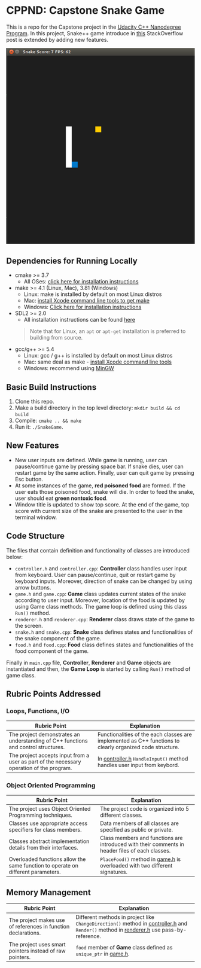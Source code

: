 # CPPND: Capstone Snake Game

This is a repo for the Capstone project in the [Udacity C++ Nanodegree Program](https://www.udacity.com/course/c-plus-plus-nanodegree--nd213). In this project, Snake++ game introduce in [this](https://codereview.stackexchange.com/questions/212296/snake-game-in-c-with-sdl) StackOverflow post is extended by adding new features.

<img src="snake_game.gif"/>

## Dependencies for Running Locally
* cmake >= 3.7
  * All OSes: [click here for installation instructions](https://cmake.org/install/)
* make >= 4.1 (Linux, Mac), 3.81 (Windows)
  * Linux: make is installed by default on most Linux distros
  * Mac: [install Xcode command line tools to get make](https://developer.apple.com/xcode/features/)
  * Windows: [Click here for installation instructions](http://gnuwin32.sourceforge.net/packages/make.htm)
* SDL2 >= 2.0
  * All installation instructions can be found [here](https://wiki.libsdl.org/Installation)
  >Note that for Linux, an `apt` or `apt-get` installation is preferred to building from source. 
* gcc/g++ >= 5.4
  * Linux: gcc / g++ is installed by default on most Linux distros
  * Mac: same deal as make - [install Xcode command line tools](https://developer.apple.com/xcode/features/)
  * Windows: recommend using [MinGW](http://www.mingw.org/)

## Basic Build Instructions

1. Clone this repo.
2. Make a build directory in the top level directory: `mkdir build && cd build`
3. Compile: `cmake .. && make`
4. Run it: `./SnakeGame`.

## New Features

* New user inputs are defined. While game is running, user can pause/continue game by pressing space bar. If snake dies, user can restart game by the same action. Finally, user can quit game by pressing Esc button.
* At some instances of the game, **red poisoned food** are formed. If the user eats those poisoned food, snake will die. In order to feed the snake, user should eat **green nontoxic food**.
* Window title is updated to show top score. At the end of the game, top score with current size of the snake are presented to the user in the terminal window.

## Code Structure

The files that contain definition and functionality of classes are introduced below:

* `controller.h` and `controller.cpp`: **Controller** class handles user input from keyboard. User can pause/continue, quit or restart game by keyboard inputs. Moreover, direction of snake can be changed by using arrow buttons.
* `game.h` and `game.cpp`: **Game** class updates current states of the snake according to user input. Moreover, location of the food is updated by using Game class methods. The game loop is defined using this class `Run()` method.  
* `renderer.h` and `renderer.cpp`: **Renderer** class draws state of the game to the screen.
* `snake.h` and `snake.cpp`: **Snake** class defines states and functionalities of the snake component of the game.
* `food.h` and `food.cpp`: **Food** class defines states and functionalities of the food component of the game.

Finally in `main.cpp` file, **Controller**, **Renderer** and **Game** objects are instantiated and then, the **Game Loop** is started by calling `Run()` method of game class.

## Rubric Points Addressed

### Loops, Functions, I/O
| Rubric Point | Explanation |
| ------------ | ----------- |
| The project demonstrates an understanding of C++ functions and control structures. | Functionalities of the each classes are implemented as C++ functions to clearly organized code structure. |
| The project accepts input from a user as part of the necessary operation of the program. | In [controller.h](https://github.com/ardaaraz/CppND-Capstone-SnakeGame/blob/f53e1e3889c4cd645f7cf82f1e5d77f89997d89d/src/controller.h#L15) `HandleInput()` method handles user input from keybord. |

### Object Oriented Programming
| Rubric Point | Explanation |
| ------------ | ----------- |
| The project uses Object Oriented Programming techniques. | The project code is organized into 5 different classes. |
| Classes use appropriate access specifiers for class members. | Data members of all classes are specified as public or private. |
| Classes abstract implementation details from their interfaces. | Class members and functions are introduced with their comments in header files of each classes. |
| Overloaded functions allow the same function to operate on different parameters. | `PlaceFood()` method in [game.h](https://github.com/ardaaraz/CppND-Capstone-SnakeGame/blob/master/src/game.h) is overloaded with two different signatures. |

## Memory Management
| Rubric Point | Explanation |
| ------------ | ----------- |
| The project makes use of references in function declarations. | Different methods in project like `ChangeDirection()` method in [controller.h](https://github.com/ardaaraz/CppND-Capstone-SnakeGame/blob/e3bb0fc5ee9feaedac17a40b5bd3bdeac1bf3fcb/src/controller.h#L25) and `Render()` method in [renderer.h](https://github.com/ardaaraz/CppND-Capstone-SnakeGame/blob/e3bb0fc5ee9feaedac17a40b5bd3bdeac1bf3fcb/src/renderer.h#L33) use pass-by-reference. |
| The project uses smart pointers instead of raw pointers. | `food` member of **Game** class defined as `unique_ptr` in [game.h](https://github.com/ardaaraz/CppND-Capstone-SnakeGame/blob/e3bb0fc5ee9feaedac17a40b5bd3bdeac1bf3fcb/src/game.h#L57). |
